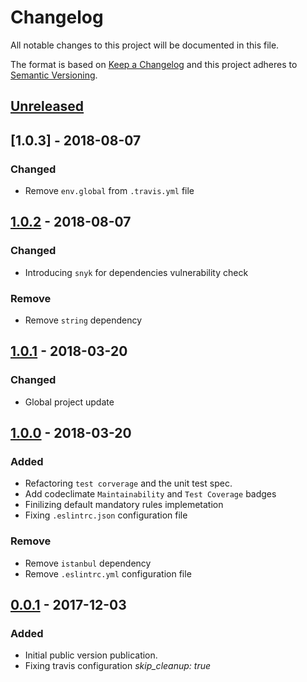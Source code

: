 # Changelog
All notable changes to this project will be documented in this file.

The format is based on [Keep a Changelog](https://keepachangelog.com/en/1.0.0/)
and this project adheres to [Semantic Versioning](https://semver.org/spec/v2.0.0.html).

## [Unreleased]

## [1.0.3] - 2018-08-07
### Changed
- Remove `env.global` from `.travis.yml` file

## [1.0.2] - 2018-08-07
### Changed
- Introducing `snyk` for dependencies vulnerability check

### Remove
- Remove `string` dependency

## [1.0.1] - 2018-03-20
### Changed
- Global project update

## [1.0.0] - 2018-03-20
### Added
- Refactoring `test corverage` and the unit test spec.
- Add codeclimate `Maintainability` and `Test Coverage` badges
- Finilizing default mandatory rules implemetation
- Fixing `.eslintrc.json` configuration file

### Remove
- Remove `istanbul` dependency
- Remove `.eslintrc.yml` configuration file

## [0.0.1] - 2017-12-03
### Added
- Initial public version publication.
- Fixing travis configuration *skip_cleanup: true*

[Unreleased]: https://github.com/djanta/djantajs-compiler-core/compare/v1.0.3...HEAD
[1.0.2]: https://github.com/djanta/djantajs-compiler-core/compare/v1.0.2...v1.0.3
[1.0.2]: https://github.com/djanta/djantajs-compiler-core/compare/v1.0.1...v1.0.2
[1.0.1]: https://github.com/djanta/djantajs-compiler-core/compare/v1.0.0...v1.0.1
[1.0.0]: https://github.com/djanta/djantajs-compiler-core/compare/v0.0.1...v1.0.0
[0.0.1]: https://github.com/djanta/djantajs-compiler-core/compare/v0.0.0...v0.0.1
